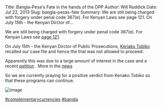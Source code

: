 Title: Bangla-Pesa's Fate in the hands of the DPP
Author: Will Ruddick
Date: Jul 22, 2013
Slug: bangla-pesas-fate
Summary: We are still being charged with forgery under penal code 367(e). For Kenyan Laws see page 121. On July 15th - the Kenyan Dirctor of...

We are still being charged with forgery under penal code 367(e). For
Kenyan Laws see [page
121](http://www.kenyalaw.org/klr/fileadmin/pdfdownloads/Acts/PenalCodeCap63.pdf).

On July 15th - the Kenyan Dirctor of Public Prosecutions, [Keriako
Tobiko](http://www.statehousekenya.go.ke/government/attoneyG.htm)
recalled our case file and hence the trial was not allowed to proceed.

Apparently this was due to a large amount of interest in the case and a
recent [petition](http://grassrootseconomics.org/petition) . More in the
[news](http://www.businessdailyafrica.com/DPP-recalls-case-against-Bangla-Pesa-informal-currency/-/539546/1917800/-/949nai/-/index.html)

So we are currently praying for a positive verdict from Keriako Tobiko
so that these programs can continue.

![image](/images/blog/bangla-pesas-fate1.webp)

[#complementarycurrencies](https://www.grassrootseconomics.org/blog/hashtags/complementarycurrencies)
[#bangla](https://www.grassrootseconomics.org/blog/hashtags/bangla)
